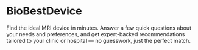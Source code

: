 # BioBestDevice
Find the ideal MRI device in minutes. Answer a few quick questions about your needs and preferences, and get expert-backed recommendations tailored to your clinic or hospital — no guesswork, just the perfect match.
